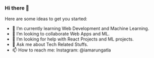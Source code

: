 ### Hi there 👋



Here are some ideas to get you started:

- 🌱 I’m currently learning Web Development and Machine Learning.
- 👯 I’m looking to collaborate Web Apps and ML.
- 🤔 I’m looking for help with React Projects and ML projects.
- 💬 Ask me about Tech Related Stuffs.
- 📫 How to reach me: Instagram: @iamarungatla

